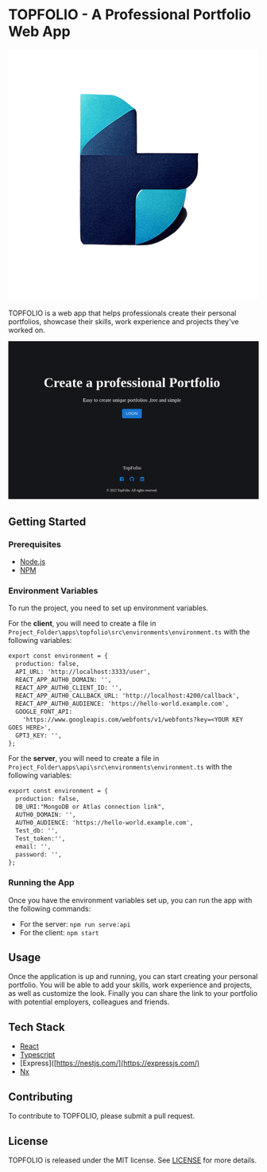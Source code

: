 # TOPFOLIO - A Professional Portfolio Web App

<p align="center">
  <img src="images/logoTF.png">
</p>

TOPFOLIO is a web app that helps professionals create their personal portfolios, showcase their skills, work experience and projects they've worked on.

<p align="center">
  <img src="images/Screenshot from 2022-11-28 16-16-49.png">
</p>

## Getting Started

### Prerequisites

* [Node.js](https://nodejs.org/en/)
* [NPM](https://www.npmjs.com/)

### Environment Variables

To run the project, you need to set up environment variables. 

For the **client**, you will need to create a file in `Project_Folder\apps\topfolio\src\environments\environment.ts` with the following variables:
```
export const environment = {
  production: false,
  API_URL: 'http://localhost:3333/user',
  REACT_APP_AUTH0_DOMAIN: '',
  REACT_APP_AUTH0_CLIENT_ID: '',
  REACT_APP_AUTH0_CALLBACK_URL: 'http://localhost:4200/callback',
  REACT_APP_AUTH0_AUDIENCE: 'https://hello-world.example.com',
  GOOGLE_FONT_API:
    'https://www.googleapis.com/webfonts/v1/webfonts?key=<YOUR KEY GOES HERE>',
  GPT3_KEY: '',
};
```
For the **server**, you will need to create a file in `Project_Folder\apps\api\src\environments\environment.ts` with the following variables:
```
export const environment = {
  production: false,
  DB_URI:"MongoDB or Atlas connection link",
  AUTH0_DOMAIN: '',
  AUTH0_AUDIENCE: 'https://hello-world.example.com',
  Test_db: '',
  Test_token:'',
  email: '',
  password: '',
};
```


### Running the App

Once you have the environment variables set up, you can run the app with the following commands: 

* For the server: `npm run serve:api`
* For the client: `npm start`

## Usage

Once the application is up and running, you can start creating your personal portfolio. You will be able to add your skills, work experience and projects, as well as customize the look. Finally you can share the link to your portfolio with potential employers, colleagues and friends.

## Tech Stack

* [React](https://reactjs.org/)
* [Typescript](https://www.typescriptlang.org/)
* [Express]([https://nestjs.com/](https://expressjs.com/)
* [Nx](https://nx.dev/)

## Contributing

To contribute to TOPFOLIO, please submit a pull request.

## License

TOPFOLIO is released under the MIT license. See [LICENSE](LICENSE) for more details.
